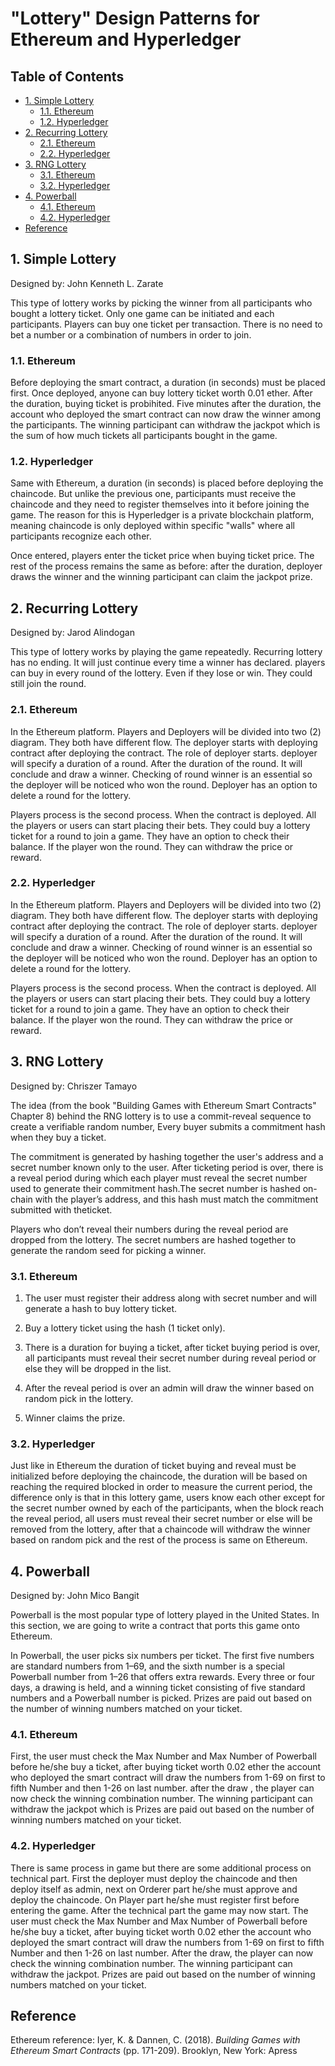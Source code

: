 # "Lottery" Design Patterns for Ethereum and Hyperledger

## Table of Contents
<!-- TOC -->
- [1. Simple Lottery](#1-simple-lottery)
    - [1.1. Ethereum](#11-ethereum)
    - [1.2. Hyperledger](#12-hyperledger)
- [2. Recurring Lottery](#2-recurring-lottery)
    - [2.1. Ethereum](#21-ethereum)
    - [2.2. Hyperledger](#22-hyperledger)
- [3. RNG Lottery](#3-rng-lottery)
    - [3.1. Ethereum](#31-ethereum)
    - [3.2. Hyperledger](#32-hyperledger)
- [4. Powerball](#4-powerball)
    - [4.1. Ethereum](#41-ethereum)
    - [4.2. Hyperledger](#42-hyperledger)
- [Reference](reference)
<!-- /TOC -->

## 1. Simple Lottery

Designed by: John Kenneth L. Zarate

This type of lottery works by picking the winner from all participants who bought a lottery ticket. Only one game can be initiated and each participants. Players can buy one ticket per transaction. There is no need to bet a number or a combination of numbers in order to join.

### 1.1. Ethereum

Before deploying the smart contract, a duration (in seconds) must be placed first. Once deployed, anyone can buy lottery ticket worth 0.01 ether. After the duration, buying ticket is probihited. Five minutes after the duration, the account who deployed the smart contract can now draw the winner among the participants. The winning participant can withdraw the jackpot which is the sum of how much tickets all participants bought in the game.

### 1.2. Hyperledger

Same with Ethereum, a duration (in seconds) is placed before deploying the chaincode. But unlike the previous one, participants must receive the chaincode and they need to register themselves into it before joining the game. The reason for this is Hyperledger is a private blockchain platform, meaning chaincode is only deployed within specific "walls" where all participants recognize each other.

Once entered, players enter the ticket price when buying ticket price. The rest of the process remains the same as before: after the duration, deployer draws the winner and the winning participant can claim the jackpot prize.

## 2. Recurring Lottery

Designed by: Jarod Alindogan

This type of lottery works by playing the game repeatedly. Recurring lottery has no ending. It will just continue every time a winner has declared. players can buy in every round of the lottery. Even if they lose or win. They could still join the round. 

### 2.1. Ethereum

In the Ethereum platform. Players and Deployers will be divided into two (2) diagram. They both have different flow. The deployer starts with deploying contract after deploying the contract. The role of deployer starts. deployer will specify a duration of a round. After the duration of the round. It will conclude and draw a winner. Checking of round winner is an essential so the deployer will be noticed who won the round. Deployer has an option to delete a round for the lottery.

Players process is the second process. When the contract is deployed. All the players or users can start placing their bets. They could buy a lottery ticket for a round to join a game. They have an option to check their balance. If the player won the round. They can withdraw the price or reward.

### 2.2. Hyperledger

In the Ethereum platform. Players and Deployers will be divided into two (2) diagram. They both have different flow. The deployer starts with deploying contract after deploying the contract. The role of deployer starts. deployer will specify a duration of a round. After the duration of the round. It will conclude and draw a winner. Checking of round winner is an essential so the deployer will be noticed who won the round. Deployer has an option to delete a round for the lottery. 

Players process is the second process. When the contract is deployed. All the players or users can start placing their bets. They could buy a lottery ticket for a round to join a game. They have an option to check their balance. If the player won the round. They can withdraw the price or reward.

## 3. RNG Lottery

Designed by: Chriszer Tamayo

The idea (from the book "Building Games with Ethereum Smart Contracts" Chapter 8) behind the RNG lottery is to use a commit-reveal sequence to create a verifiable random number, Every buyer submits a commitment hash when they buy a ticket.

The commitment is generated by hashing together the user's address and a secret number known only to the user. After ticketing period is over, there is a reveal period during which each player must reveal the secret number used to generate their commitment hash.The secret number is hashed on-chain with the player’s address, and this hash must match the commitment submitted with theticket.

Players who don’t reveal their numbers during the reveal period are dropped from the lottery. The secret numbers are hashed together to generate the random seed for picking a winner.

### 3.1. Ethereum

1. The user must register their address along with secret number and will generate a hash to buy lottery ticket.

2. Buy a lottery ticket using the hash (1 ticket only).

3. There is a duration for buying a ticket, after ticket buying period is over, all participants must reveal their secret number during reveal period or else they will be dropped in the list.

4. After the reveal period is over an admin will draw the winner based on random pick in the lottery.

5. Winner claims the prize.

### 3.2. Hyperledger

Just like in Ethereum the duration of ticket buying and reveal must be initialized before deploying the chaincode, the duration will be based on reaching the required blocked in order to measure the current period, the difference only is that in this lottery game, users know each other except for the secret number owned by each of the participants, when the block reach the reveal period, all users must reveal their secret number or else will be removed from the lottery, after that a chaincode will withdraw the winner based on random pick and the rest of the process is same on Ethereum.

## 4. Powerball

Designed by: John Mico Bangit

Powerball is the most popular type of lottery played in the United States. In this section, we are going to write a contract that ports this game onto Ethereum. 

In Powerball, the user picks six numbers per ticket. The first five numbers are standard numbers from 1–69, and the sixth number is a special Powerball number from 1–26 that offers extra rewards. Every three or four days, a drawing is held, and a winning ticket consisting of five standard numbers and a Powerball number is picked. Prizes are paid out based on the number of winning numbers matched on your ticket.

### 4.1. Ethereum

First, the user must check the Max Number and Max Number of Powerball before he/she buy a ticket, after buying ticket worth 0.02 ether the account who deployed the smart contract will draw the numbers from 1-69 on first to fifth Number and then 1-26 on last number. after the draw , the player can now check the winning combination number. The winning participant can withdraw the jackpot which is Prizes are paid out based on the number of winning numbers matched on your ticket.

### 4.2. Hyperledger

There is same process in game but there are some additional process on technical part. First the deployer must deploy the chaincode and then deploy itself as admin, next on Orderer part he/she must approve and deploy the chaincode. On Player part he/she must register first before entering the game. After the technical part the game may now start. The user must check the Max Number and Max Number of Powerball before he/she buy a ticket, after buying ticket worth 0.02 ether the account who deployed the smart contract will draw the numbers from 1-69 on first to fifth Number and then 1-26 on last number. After the draw, the player can now check the winning combination number. The winning participant can withdraw the jackpot. Prizes are paid out based on the number of winning numbers matched on your ticket.

## Reference

Ethereum reference: Iyer, K. & Dannen, C. (2018). _Building Games with Ethereum Smart Contracts_ (pp. 171-209). Brooklyn, New York: Apress
